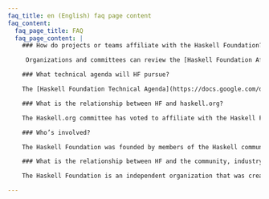 ```yaml
---
faq_title: en (English) faq page content
faq_content:
  faq_page_title: FAQ
  faq_page_content: |
    ### How do projects or teams affiliate with the Haskell Foundation?

     Organizations and committees can review the [Haskell Foundation Affiliation Documents](https://docs.google.com/document/d/1sL0Nw3VEvxLT39WOkKhtR2_sOUctwVSZ_A4GDZV_mvU/edit) to learn more about how you can become affiliated with the Haskell Foundation. Please email [contact@haskell.foundation](mailto:contact@haskell.foundation) for more information. 

    ### What technical agenda will HF pursue?

    The [Haskell Foundation Technical Agenda](https://docs.google.com/document/d/1RVth1orvC6_hPp7YX0zYR8iTzCDBtM4esHOdfIxqmrk) outlines the current technical work that the Haskell Foundation is prioritizing. The Haskell Foundation (HF) grants a new opportunity to invest in Haskell and increase its productivity. This technical agenda includes a list of projects that we expect the HF to cultivate and support, depending on resources. This list is meant to be suggestive, not definitive: as the HF continues to mature, we may find that other technical projects become more important than what is listed below. In particular, we expect the HF to support a function where we can collect feedback (encompassing instruments like surveys, interviews, and user studies), and then we hope to use that feedback to inform our technical priorities.

    ### What is the relationship between HF and haskell.org?

    The Haskell.org committee has voted to affiliate with the Haskell Foundation, however the haskell.org committee remains an independent 501-3 (c) nonprofit organization. The haskell.org committee will continue to operate the haskell.org website and provide resources for Haskell infrastructure such as Hackage and the haskell mailing lists. Several members of haskell.org have helped launch HF.

    ### Who’s involved?

    The Haskell Foundation was founded by members of the Haskell community, with help and input from existing Haskell users, committees, and industrial users. Our sponsors page includes information about the organizations who have generously provided support for the Haskell Foundation.

    ### What is the relationship between HF and the community, industry, etc.

    The Haskell Foundation is an independent organization that was created to increase Haskell adoption across industry, the open source community, and academia. Many companies who see the value in haskell have provided generous support to the haskell foundation. The Haskell Foundation was conceived of and created by long-time members of the Haskell community.

---    
```

